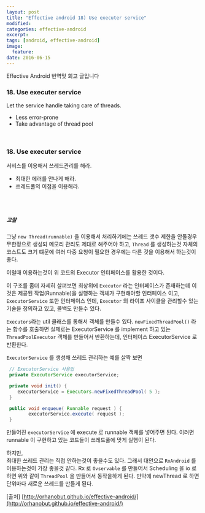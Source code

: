 ```yaml
---
layout: post
title: "Effective android 18) Use executer service"
modified:
categories: effective-android
excerpt:
tags: [android, effective-android]
image:
  feature:
date: 2016-06-15
---
```

Effective Android 번역및 회고 글입니다

   
### 18. Use executer service
Let the service handle taking care of threads.

- Less error-prone
- Take advantage of thread pool

<br>

### 18. Use executer service
서비스를 이용해서 쓰레드관리를 해라.

- 최대한 에러를 안나게 해라.
- 쓰레드풀의 이점을 이용해라.

<br><br>

##### 고찰

그냥 `new Thread(runnable)` 을 이용해서 처리하기에는 쓰레드 갯수 제한을 안둘경우 무한정으로 생성되 메모리 관리도 제대로 해주어야 하고, `Thread` 를 생성하는것 자체의 코스트도 크기 떄문에 여러 다중 요청이 필요한 경우에는 다른 것을 이용해서 하는것이 좋다.

이럴때 이용하는것이 위 코드의 Executor 인터페이스를 활용한 것이다.

이 구조를 좀더 자세히 살펴보면
최상위에 `Executor` 라는 인터페이스가 존재하는데 이것은 제공된 작업(Runnable)을 실행하는 객체가 구현해야할 인터페이스 이고, `ExecutorService` 또한 인터페이스 인데, `Executor` 의 라이프 사이클을 관리할수 있는 기술을 정의하고 있고, 콜백도 만들수 있다.

`Executors`라는 util 클래스를 통해서 객체를 만들수 있다. `newFixedThreadPool()` 라는 함수를 호출하면 실제로는 ExecutorService 를 implement 하고 있는 `ThreadPoolExecutor` 객체를 만들어서 반환하는데, 인터페이스 ExecutorService 로 반환한다.

`ExecutorService` 를 생성해 쓰레드 관리하는 예를 살짝 보면

``` java
 // ExecutorService 사용법
 private ExecutorService executorService;

 private void init() {
    executorService = Executors.newFixedThreadPool( 5 );
 }

 public void enqueue( Runnable request ) {
        executorService.execute( request );
 }
```

만들어진 `executorService` 에 execute 로 runnable 객체를 넣어주면 된다. 이러면 runnable 이 구현하고 있는 코드들이 쓰레드풀에 맞게 실행이 된다.

하지만,<br>
최대한 쓰레드 관리는 직접 안하는것이 좋을수도 있다. 그래서 대안으로 `RxAndroid` 를 이용하는것이 가장 좋을것 같다. Rx 로 `Ovservable` 를 만들어서 Scheduling 을 io 로 하면 위와 같이 `ThreadPool` 을 만들어서 동작을하게 된다. 만약에 newThread 로 하면 단위마다 새로운 쓰레드를 만들게 된다.



[출처] [http://orhanobut.github.io/effective-android/](http://orhanobut.github.io/effective-android/)
